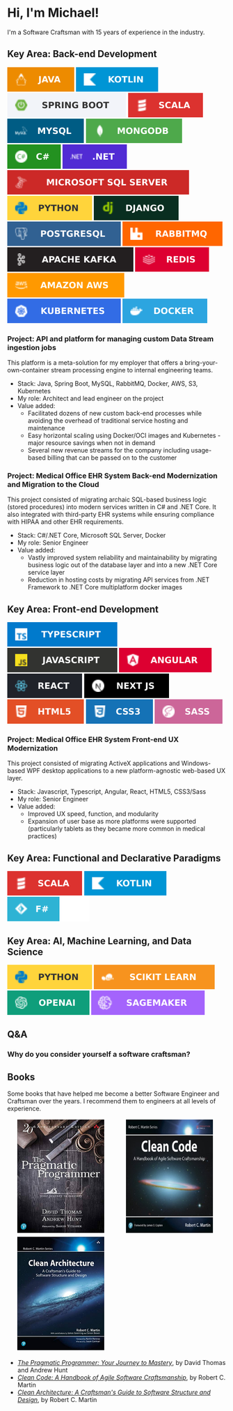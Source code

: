 Hi, I'm Michael!
==============================
I'm a Software Craftsman with 15 years of experience in the industry.

## Key Area: Back-end Development
![Java](images/badges/java.svg)
![Kotlin](images/badges/kotlin.svg)
![Spring Boot](images/badges/springboot.svg)
![Scala](images/badges/scala.svg)
![MySQL](images/badges/mysql.svg)
![MongoDB](images/badges/mongo.svg)
![C#](images/badges/c-sharp.svg)
![.NET](images/badges/dotnet.svg)
![SQL Server](images/badges/sqlserver.svg)
![Python](images/badges/python.svg)
![django](images/badges/django.svg)
![PostgreSQL](images/badges/postgres.svg)
![RabbitMQ](images/badges/rabbitmq.svg)
![Apache Kafka](images/badges/kafka.svg)
![Redis](images/badges/redis.svg)
![AWS](images/badges/aws.svg)
![Kubernetes](images/badges/kubernetes.svg)
![Docker](images/badges/docker.svg)

### Project: API and platform for managing custom Data Stream ingestion jobs ###
This platform is a meta-solution for my employer that offers a bring-your-own-container stream processing engine to internal engineering teams.
* Stack: Java, Spring Boot, MySQL, RabbitMQ, Docker, AWS, S3, Kubernetes
* My role: Architect and lead engineer on the project
* Value added:
  * Facilitated dozens of new custom back-end processes while avoiding the overhead of traditional service hosting and maintenance
  * Easy horizontal scaling using Docker/OCI images and Kubernetes - major resource savings when not in demand
  * Several new revenue streams for the company including usage-based billing that can be passed on to the customer

### Project: Medical Office EHR System Back-end Modernization and Migration to the Cloud ###
This project consisted of migrating archaic SQL-based business logic (stored procedures) into modern services written in C# and .NET Core. It also integrated with third-party EHR systems while ensuring compliance with HIPAA and other EHR requirements.
* Stack: C#/.NET Core, Microsoft SQL Server, Docker
* My role: Senior Engineer
* Value added:
  * Vastly improved system reliability and maintainability by migrating business logic out of the database layer and into a new .NET Core service layer
  * Reduction in hosting costs by migrating API services from .NET Framework to .NET Core multiplatform docker images


## Key Area: Front-end Development
![Typescript](images/badges/typescript.svg)
![Javascript](images/badges/javascript.svg)
![Angular](images/badges/angular.svg)
![React](images/badges/react.svg)
![NextJS](images/badges/nextjs.svg)
![HTML5](images/badges/html5.svg)
![CSS3](images/badges/css3.svg)
![Sass](images/badges/sass.svg)

### Project: Medical Office EHR System Front-end UX Modernization ###
This project consisted of migrating ActiveX applications and Windows-based WPF desktop applications to a new platform-agnostic web-based UX layer.
* Stack: Javascript, Typescript, Angular, React, HTML5, CSS3/Sass
* My role: Senior Engineer
* Value added:
  * Improved UX speed, function, and modularity
  * Expansion of user base as more platforms were supported (particularly tablets as they became more common in medical practices)

## Key Area: Functional and Declarative Paradigms ##
![Scala](images/badges/scala.svg)
![Kotlin](images/badges/kotlin.svg)
![F#](images/badges/f_sharp.svg)

## Key Area: AI, Machine Learning, and Data Science ##
![Python](images/badges/python.svg)
![Scikit Learn](images/badges/scikit.svg)
![OpenAI](images/badges/openai.svg)
![Sagemaker](images/badges/sagemaker.svg)

## Q&A ##

### Why do you consider yourself a software craftsman? ###



## Books ##
Some books that have helped me become a better Software Engineer and Craftsman 
over the years.  I recommend them to engineers at all levels of experience.

<img src="images/pragmatic_programmer.jpg" alt="The Pragmatic Programmer" style="width:200px; height: 260px; margin: 0 20px; border: 3px solid #fff">
<img src="images/clean_code.jpg" alt="Clean Code" style="width:200px; height: 260px; margin: 0 20px; border: 3px solid #fff">
<img src="images/clean_architecture.jpg" alt="Clean Architecture" style="width:200px; height: 260px; margin: 0 20px; border: 3px solid #fff">

* *[The Pragmatic Programmer: Your Journey to Mastery](https://pragprog.com/titles/tpp20/the-pragmatic-programmer-20th-anniversary-edition/)*, by David Thomas and Andrew Hunt
* *[Clean Code: A Handbook of Agile Software Craftsmanship](https://www.oreilly.com/library/view/clean-code-a/9780136083238/)*, by Robert C. Martin
* *[Clean Architecture: A Craftsman's Guide to Software Structure and Design](https://www.oreilly.com/library/view/clean-architecture-a/9780134494272/)*, by Robert C. Martin



